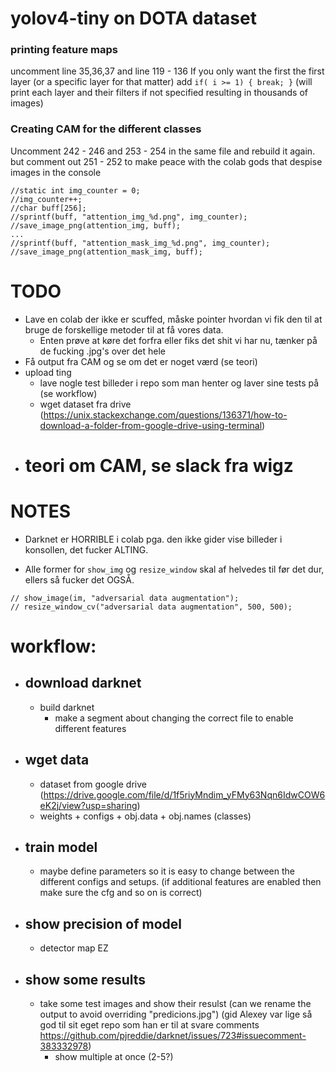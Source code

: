 # yolov4-tiny on DOTA dataset

### printing feature maps
uncomment line 35,36,37 and line 119 - 136
If you only want the first the first layer (or a specific layer for that matter) add `if( i >= 1) { break; }` (will print each layer and their filters if not specified resulting in thousands of images)

### Creating CAM for the different classes
Uncomment 242 - 246 and 253 - 254 in the same file and rebuild it again. but comment out 251 - 252 to make peace with the colab gods that despise images in the console
```
//static int img_counter = 0;
//img_counter++;
//char buff[256];
//sprintf(buff, "attention_img_%d.png", img_counter);
//save_image_png(attention_img, buff);
...
//sprintf(buff, "attention_mask_img_%d.png", img_counter);
//save_image_png(attention_mask_img, buff);
```
    
# TODO
- Lave en colab der ikke er scuffed, måske pointer hvordan vi fik den til at bruge de forskellige metoder til at få vores data.
  - Enten prøve at køre det forfra eller fiks det shit vi har nu, tænker på de fucking .jpg's over det hele
- Få output fra CAM og se om det er noget værd (se teori)
- upload ting
  - lave nogle test billeder i repo som man henter og laver sine tests på (se workflow)
  - wget dataset fra drive (https://unix.stackexchange.com/questions/136371/how-to-download-a-folder-from-google-drive-using-terminal)
- # teori om CAM, se slack fra wigz


# NOTES
- Darknet er HORRIBLE i colab pga. den ikke gider vise billeder i konsollen, det fucker ALTING.

- Alle former for `show_img` og `resize_window` skal af helvedes til før det dur, ellers så fucker det OGSÅ.
```
// show_image(im, "adversarial data augmentation");
// resize_window_cv("adversarial data augmentation", 500, 500);
```


# workflow:
- ## download darknet
  - build darknet
    - make a segment about changing the correct file to enable different features
- ## wget data
  - dataset from google drive (https://drive.google.com/file/d/1f5riyMndim_yFMy63Nqn6IdwCOW6eK2j/view?usp=sharing)
  - weights + configs + obj.data + obj.names (classes)

- ## train model
  - maybe define parameters so it is easy to change between the different configs and setups. (if additional features are enabled then make sure the cfg and so on is correct)
- ## show precision of model
  - detector map EZ
- ## show some results
  - take some test images and show their resulst (can we rename the output to avoid overriding "predicions.jpg") (gid Alexey var lige så god til sit eget repo som han er til at svare comments https://github.com/pjreddie/darknet/issues/723#issuecomment-383332978)
    - show multiple at once (2-5?)